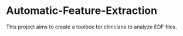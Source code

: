 # Automatic-Feature-Extraction

This project aims to create a toolbox for clinicians to analyze EDF files.